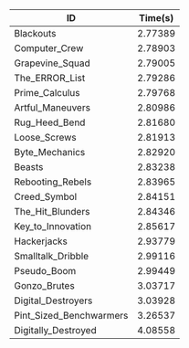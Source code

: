 |ID|Time(s)|
|-|-|
|Blackouts|2.77389|
|Computer_Crew|2.78903|
|Grapevine_Squad|2.79005|
|The_ERROR_List|2.79286|
|Prime_Calculus|2.79768|
|Artful_Maneuvers|2.80986|
|Rug_Heed_Bend|2.81680|
|Loose_Screws|2.81913|
|Byte_Mechanics|2.82920|
|Beasts|2.83238|
|Rebooting_Rebels|2.83965|
|Creed_Symbol|2.84151|
|The_Hit_Blunders|2.84346|
|Key_to_Innovation|2.85617|
|Hackerjacks|2.93779|
|Smalltalk_Dribble|2.99116|
|Pseudo_Boom|2.99449|
|Gonzo_Brutes|3.03717|
|Digital_Destroyers|3.03928|
|Pint_Sized_Benchwarmers|3.26537|
|Digitally_Destroyed|4.08558|
